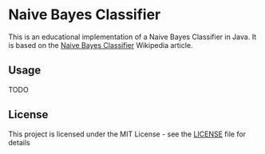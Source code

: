 # Naive Bayes Classifier

This is an educational implementation of a Naive Bayes Classifier in Java. It is based on the [Naive Bayes Classifier](https://en.wikipedia.org/wiki/Naive_Bayes_classifier) Wikipedia article.

## Usage

TODO

## License

This project is licensed under the MIT License - see the [LICENSE](./LICENSE) file for details
